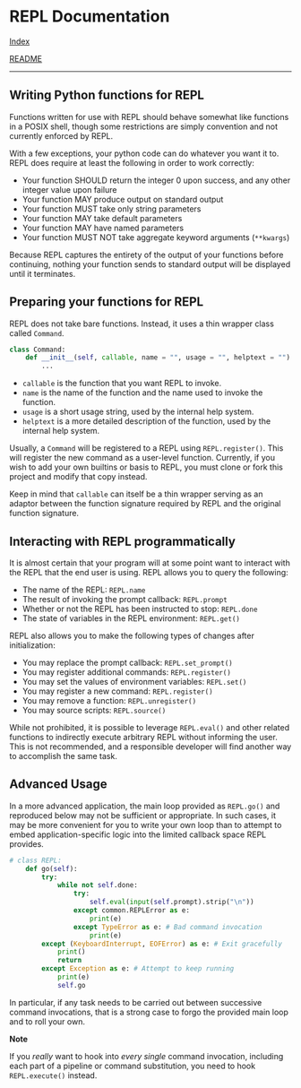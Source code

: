 # REPL Documentation

[Index](index.md)

[README](../README.md)

-----------------------------

## Writing Python functions for REPL

Functions written for use with REPL should behave somewhat like functions in a
POSIX shell, though some restrictions are simply convention and not currently
enforced by REPL.

With a few exceptions, your python code can do whatever you want it to. REPL
does require at least the following in order to work correctly:

* Your function SHOULD return the integer 0 upon success, and any other
  integer value upon failure
* Your function MAY produce output on standard output
* Your function MUST take only string parameters
* Your function MAY take default parameters
* Your function MAY have named parameters
* Your function MUST NOT take aggregate keyword arguments (`**kwargs`)

Because REPL captures the entirety of the output of your functions before
continuing, nothing your function sends to standard output will be displayed
until it terminates.

## Preparing your functions for REPL

REPL does not take bare functions. Instead, it uses a thin wrapper class
called `Command`.

```python
class Command:
    def __init__(self, callable, name = "", usage = "", helptext = ""):
        ...
```

* `callable` is the function that you want REPL to invoke.
* `name` is the name of the function and the name used to invoke the function.
* `usage` is a short usage string, used by the internal help system.
* `helptext` is a more detailed description of the function, used by the
  internal help system.

Usually, a `Command` will be registered to a REPL using `REPL.register()`.
This will register the new command as a user-level function. Currently, if you
wish to add your own builtins or basis to REPL, you must clone or fork this
project and modify that copy instead.

Keep in mind that `callable` can itself be a thin wrapper serving as an
adaptor between the function signature required by REPL and the original
function signature.

## Interacting with REPL programmatically

It is almost certain that your program will at some point want to interact
with the REPL that the end user is using. REPL allows you to query the
following:

* The name of the REPL: `REPL.name`
* The result of invoking the prompt callback: `REPL.prompt`
* Whether or not the REPL has been instructed to stop: `REPL.done`
* The state of variables in the REPL environment: `REPL.get()`

REPL also allows you to make the following types of changes after
initialization:

* You may replace the prompt callback: `REPL.set_prompt()`
* You may register additional commands: `REPL.register()`
* You may set the values of environment variables: `REPL.set()`
* You may register a new command: `REPL.register()`
* You may remove a function: `REPL.unregister()`
* You may source scripts: `REPL.source()`

While not prohibited, it is possible to leverage `REPL.eval()` and other
related functions to indirectly execute arbitrary REPL without informing the
user. This is not recommended, and a responsible developer will find another
way to accomplish the same task.

## Advanced Usage

In a more advanced application, the main loop provided as `REPL.go()` and
reproduced below may not be sufficient or appropriate. In such cases, it may
be more convenient for you to write your own loop than to attempt to embed
application-specific logic into the limited callback space REPL provides.

```python
# class REPL:
    def go(self):
        try:
            while not self.done:
                try:
                    self.eval(input(self.prompt).strip("\n"))
                except common.REPLError as e:
                    print(e)
                except TypeError as e: # Bad command invocation
                    print(e)
        except (KeyboardInterrupt, EOFError) as e: # Exit gracefully
            print()
            return
        except Exception as e: # Attempt to keep running
            print(e)
            self.go
```

In particular, if any task needs to be carried out between successive command
invocations, that is a strong case to forgo the provided main loop and to roll
your own.

**Note**

If you _really_ want to hook into _every single_ command invocation, including
each part of a pipeline or command substitution, you need to hook
`REPL.execute()` instead.


